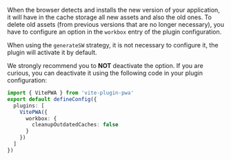 When the browser detects and installs the new version of your application, it will have in the cache storage all new assets and also the old ones. To delete old assets (from previous versions that are no longer necessary), you have to configure an option in the `workbox` entry of the plugin configuration.

When using the `generateSW` strategy, it is not necessary to configure it, the plugin will activate it by default.

We strongly recommend you to **NOT** deactivate the option. If you are curious, you can deactivate it using the following code in your plugin configuration:

```ts
import { VitePWA } from 'vite-plugin-pwa'
export default defineConfig({
  plugins: [
    VitePWA({
      workbox: {
        cleanupOutdatedCaches: false
      }
    })
  ]
})
```

